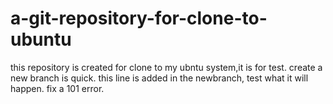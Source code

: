 # a-git-repository-for-clone-to-ubuntu
this repository is created for clone to my ubntu system,it is for test.
create a new branch is quick.
this line is added in the newbranch,
test what it will happen.
fix a 101 error.
